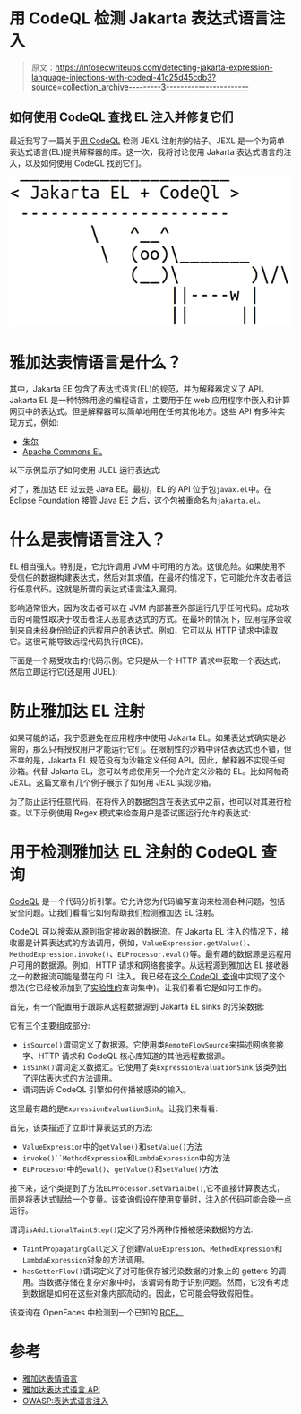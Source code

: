 # 用 CodeQL 检测 Jakarta 表达式语言注入

> 原文：<https://infosecwriteups.com/detecting-jakarta-expression-language-injections-with-codeql-41c25d45cdb3?source=collection_archive---------3----------------------->

## 如何使用 CodeQL 查找 EL 注入并修复它们

最近我写了一篇关于[用 CodeQL](https://betterprogramming.pub/expression-language-injections-in-java-e08bd17addf4) 检测 JEXL 注射剂的帖子。JEXL 是一个为简单表达式语言(EL)提供解释器的库。这一次，我将讨论使用 Jakarta 表达式语言的注入，以及如何使用 CodeQL 找到它们。

![](img/fd4eafe4639771656f82d515b60fd824.png)

# 雅加达表情语言是什么？

其中，Jakarta EE 包含了表达式语言(EL)的规范，并为解释器定义了 API。Jakarta EL 是一种特殊用途的编程语言，主要用于在 web 应用程序中嵌入和计算网页中的表达式。但是解释器可以简单地用在任何其他地方。这些 API 有多种实现方式，例如:

*   [朱尔](http://juel.sourceforge.net/)
*   [Apache Commons EL](https://commons.apache.org/dormant/commons-el/)

以下示例显示了如何使用 JUEL 运行表达式:

对了，雅加达 EE 过去是 Java EE。最初，EL 的 API 位于包`javax.el`中。在 Eclipse Foundation 接管 Java EE 之后，这个包被重命名为`jakarta.el`。

# 什么是表情语言注入？

EL 相当强大。特别是，它允许调用 JVM 中可用的方法。这很危险。如果使用不受信任的数据构建表达式，然后对其求值，在最坏的情况下，它可能允许攻击者运行任意代码。这就是所谓的表达式语言注入漏洞。

影响通常很大，因为攻击者可以在 JVM 内部甚至外部运行几乎任何代码。成功攻击的可能性取决于攻击者注入恶意表达式的方式。在最坏的情况下，应用程序会收到来自未经身份验证的远程用户的表达式。例如，它可以从 HTTP 请求中读取它。这很可能导致远程代码执行(RCE)。

下面是一个易受攻击的代码示例。它只是从一个 HTTP 请求中获取一个表达式，然后立即运行它(还是用 JUEL):

# 防止雅加达 EL 注射

如果可能的话，我宁愿避免在应用程序中使用 Jakarta EL。如果表达式确实是必需的，那么只有授权用户才能运行它们。在限制性的沙箱中评估表达式也不错，但不幸的是，Jakarta EL 规范没有为沙箱定义任何 API。因此，解释器不实现任何沙箱。代替 Jakarta EL，您可以考虑使用另一个允许定义沙箱的 EL。比如阿帕奇 JEXL。这篇文章有几个例子展示了如何用 JEXL 实现沙箱。

为了防止运行任意代码，在将传入的数据包含在表达式中之前，也可以对其进行检查。以下示例使用 Regex 模式来检查用户是否试图运行允许的表达式:

# 用于检测雅加达 EL 注射的 CodeQL 查询

[CodeQL](https://securitylab.github.com/tools/codeql) 是一个代码分析引擎。它允许您为代码编写查询来检测各种问题，包括安全问题。让我们看看它如何帮助我们检测雅加达 EL 注射。

CodeQL 可以搜索从源到指定接收器的数据流。在 Jakarta EL 注入的情况下，接收器是计算表达式的方法调用，例如，`ValueExpression.getValue()`、`MethodExpression.invoke()`、`ELProcessor.eval()`等。最有趣的数据源是远程用户可用的数据源。例如，HTTP 请求和网络套接字。从远程源到雅加达 EL 接收器之一的数据流可能是潜在的 EL 注入。我已经在[这个 CodeQL 查询](https://github.com/github/codeql/pull/5471)中实现了这个想法(它已经被添加到了[实验性的](https://github.com/github/codeql/blob/main/java/ql/src/experimental/Security/CWE/CWE-094/JakartaExpressionInjection.ql)查询集中)。让我们看看它是如何工作的。

首先，有一个配置用于跟踪从远程数据源到 Jakarta EL sinks 的污染数据:

它有三个主要组成部分:

*   `isSource()`谓词定义了数据源。它使用类`RemoteFlowSource`来描述网络套接字、HTTP 请求和 CodeQL 核心库知道的其他远程数据源。
*   `isSink()`谓词定义数据汇。它使用了类`ExpressionEvaluationSink`,该类列出了评估表达式的方法调用。
*   谓词告诉 CodeQL 引擎如何传播被感染的输入。

这里最有趣的是`ExpressionEvaluationSink`。让我们来看看:

首先，该类描述了立即计算表达式的方法:

*   `ValueExpression`中的`getValue()`和`setValue()`方法
*   `invoke()``MethodExpression`和`LambdaExpression`中的方法
*   `ELProcessor`中的`eval()`、`getValue()`和`setValue()`方法

接下来，这个类提到了方法`ELProcessor.setVarialbe()`,它不直接计算表达式，而是将表达式赋给一个变量。该查询假设在使用变量时，注入的代码可能会晚一点运行。

谓词`isAdditionalTaintStep()`定义了另外两种传播被感染数据的方法:

*   `TaintPropagatingCall`定义了创建`ValueExpression`、`MethodExpression`和`LambdaExpression`对象的方法调用。
*   `hasGetterFlow()`谓词定义了对可能保存被污染数据的对象上的 getters 的调用。当数据存储在复杂对象中时，该谓词有助于识别问题。然而，它没有考虑到数据是如何在这些对象内部流动的。因此，它可能会导致假阳性。

该查询在 OpenFaces 中检测到一个已知的 [RCE。](https://github.com/TeamDev-Archive/OpenFaces/issues/175)

# 参考

*   [雅加达表情语言](https://projects.eclipse.org/projects/ee4j.el)
*   [雅加达表达式语言 API](https://javadoc.io/doc/jakarta.el/jakarta.el-api/latest/index.html)
*   [OWASP:表达式语言注入](https://owasp.org/www-community/vulnerabilities/Expression_Language_Injection)